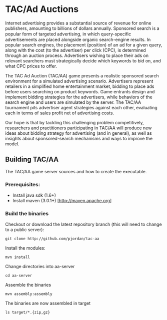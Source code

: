  TAC/Ad Auctions
====================
Internet advertising provides a substantial source of revenue for online publishers, amounting to billions of dollars annually. Sponsored search is a popular form of targeted advertising, in which query-speciﬁc advertisements are placed alongside organic search-engine results.  In popular search engines, the placement (position) of an ad for a given query, along with the cost (to the advertiser) per click (CPC), is determined through an auction process.  Advertisers wishing to place their ads on relevant searchers must strategically decide which keywords to bid on, and what CPC prices to offer.

The TAC Ad Auction (TAC/AA) game presents a realistic sponsored search environment for a simulated advertising scenario.  Advertisers represent retailers in a simplified home entertainment market, bidding to place ads before users searching on product keywords.  Game entrants design and implement bidding strategies for the advertisers, while behaviors of the search engine and users are simulated by the server.  The TAC/AA tournament pits advertiser agent strategies against each other, evaluating each in terms of sales profit net of advertising costs.

Our hope is that by tackling this challenging problem competitively, researchers and practitioners participating in TAC/AA will produce new ideas about bidding strategy for advertising (and in general), as well as insights about sponsored-search mechanisms and ways to improve the model.

Building TAC/AA
---------------------

The TAC/AA game server sources and how to create the executable.

### Prerequisites:
* Install java sdk (1.6+)
* Install maven (3.0.1+) [http://maven.apache.org]

### Build the binaries

Checkout or download the latest repository branch (this will need to change to a public server):

    git clone http://github.com/pjordan/tac-aa

Install the modules:

    mvn install

Change directories into aa-server

    cd aa-server

Assemble the binaries

    mvn assembly:assembly

The binaries are now assembled in target

    ls target/*.{zip,gz}

